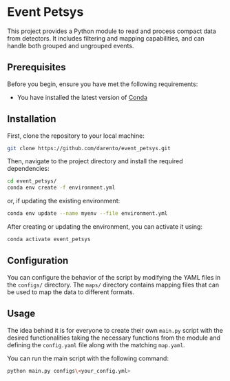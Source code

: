 # Event Petsys

This project provides a Python module to read and process compact data from detectors. It includes filtering and mapping capabilities, and can handle both grouped and ungrouped events.

## Prerequisites

Before you begin, ensure you have met the following requirements:

* You have installed the latest version of [Conda](https://docs.conda.io/projects/conda/en/latest/user-guide/install/)

## Installation

First, clone the repository to your local machine:

```bash
git clone https://github.com/darento/event_petsys.git
```
Then, navigate to the project directory and install the required dependencies:
```bash
cd event_petsys/
conda env create -f environment.yml
```
or, if updating the existing environment:
```bash
conda env update --name myenv --file environment.yml
```
After creating or updating the environment, you can activate it using:
```bash
conda activate event_petsys
```

## Configuration
You can configure the behavior of the script by modifying the YAML files in the `configs/` directory. The `maps/` directory contains mapping files that can be used to map the data to different formats.

## Usage 
The idea behind it is for everyone to create their own `main.py` script with the desired functionalities taking the necessary functions from the module and defining the `config.yaml` file along with the 
matching `map.yaml`. 

You can run the main script with the following command:
```bash
python main.py configs\<your_config.yml>
```
